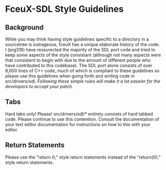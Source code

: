 FceuX-SDL Style Guidelines
=========================
Background
----------
While you may think having style guidelines specific to a directory in a sourcetree is outrageous, fceuX has a unique elaborate history of the code.  I (prg318) have ressurected the majority of the SDL port code and tried to keep some aspects of the style consistant (although not many aspects were that consistent to begin with due to the amount of different people who have contributed to this codebase).  The SDL port alone consists of over 8,000 lines of C++ code, much of which is compliant to these guidelines so please use this guidelines when going forth and writing code in src/drivers/sdl. *Following these simple rules will make it a lot easeier for the developers to accept your patch.*

Tabs
----
Hard tabs only!  Please!  src/drivers/sdl/* entirely consists of hard tabbed code.  Please continue to use this contention.  Consult the documentation of your text editor documentation for instructions on how to this with your editor.

Return Statements
-----------------
Please use the "return 0;" style return statements instead of the "return(0);" style return statements.

